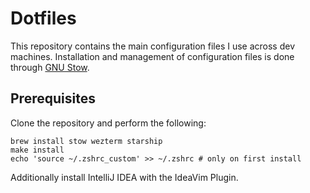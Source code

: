 # Dotfiles

This repository contains the main configuration files
I use across dev machines.
Installation and management of configuration files
is done through [GNU Stow](https://www.gnu.org/software/stow/).

## Prerequisites

Clone the repository and perform the following:

```shell
brew install stow wezterm starship
make install
echo 'source ~/.zshrc_custom' >> ~/.zshrc # only on first install
```

Additionally install IntelliJ IDEA with the IdeaVim Plugin.